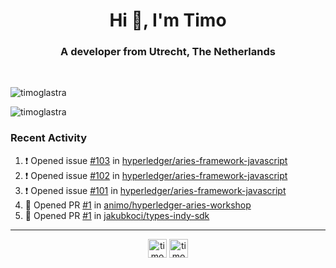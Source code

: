 <h1 align="center">Hi 👋, I'm Timo</h1>
<h3 align="center">A developer from Utrecht, The Netherlands</h3>
<br/>
<!-- https://github.com/rahuldkjain/github-profile-readme-generator --!>

<p align="left"><img src="https://github-readme-stats.vercel.app/api?username=timoglastra&show_icons=true&count_private=tru" alt="timoglastra" /></p>
<p align="left"><img src="https://github-readme-stats.vercel.app/api/top-langs/?username=timoglastra&layout=compact" alt="timoglastra" /><p>

<h3>Recent Activity</h3>

<!--START_SECTION:activity-->
1. ❗️ Opened issue [#103](https://github.com/hyperledger/aries-framework-javascript/issues/103) in [hyperledger/aries-framework-javascript](https://github.com/hyperledger/aries-framework-javascript)
2. ❗️ Opened issue [#102](https://github.com/hyperledger/aries-framework-javascript/issues/102) in [hyperledger/aries-framework-javascript](https://github.com/hyperledger/aries-framework-javascript)
3. ❗️ Opened issue [#101](https://github.com/hyperledger/aries-framework-javascript/issues/101) in [hyperledger/aries-framework-javascript](https://github.com/hyperledger/aries-framework-javascript)
4. 💪 Opened PR [#1](https://github.com/animo/hyperledger-aries-workshop/pull/1) in [animo/hyperledger-aries-workshop](https://github.com/animo/hyperledger-aries-workshop)
5. 💪 Opened PR [#1](https://github.com/jakubkoci/types-indy-sdk/pull/1) in [jakubkoci/types-indy-sdk](https://github.com/jakubkoci/types-indy-sdk)
<!--END_SECTION:activity-->

---

<p align="center">
<a href="https://twitter.com/timoglastra" target="blank"><img align="center" src="https://cdn.jsdelivr.net/npm/simple-icons@3.0.1/icons/twitter.svg" alt="timoglastra" height="30" width="30" /></a>
<a href="https://linkedin.com/in/timoglastra" target="blank"><img align="center" src="https://cdn.jsdelivr.net/npm/simple-icons@3.0.1/icons/linkedin.svg" alt="timoglastra" height="30" width="30" /></a>
</p>



